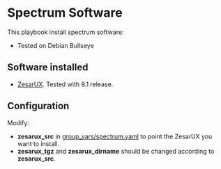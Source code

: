 # Spectrum Software

This playbook install spectrum software:

+ Tested on Debian Bullseye

## Software installed

+ [ZesarUX](https://github.com/chernandezba/zesarux/). Tested with 9.1 release.

## Configuration

Modify:

+ **zesarux_src** in [group_vars/spectrum.yaml](group_vars/spectrum.yaml) to point the ZesarUX you want to install.
+ **zesarux_tgz** and **zesarux_dirname** should be changed according to **zesarux_src**.
